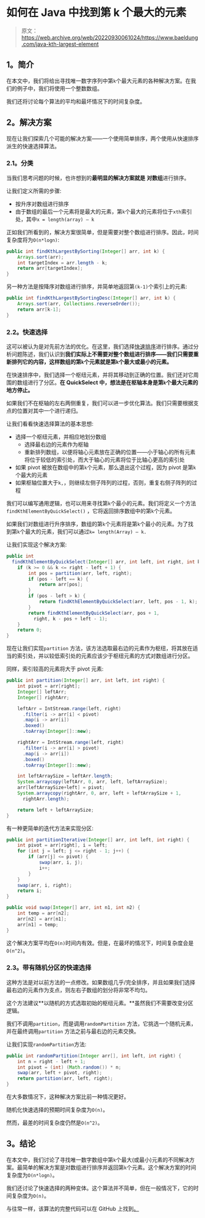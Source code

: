 # 如何在 Java 中找到第 k 个最大的元素

> 原文：<https://web.archive.org/web/20220930061024/https://www.baeldung.com/java-kth-largest-element>

## 1。简介

在本文中，我们将给出寻找唯一数字序列中第`k`个最大元素的各种解决方案。在我们的例子中，我们将使用一个整数数组。

我们还将讨论每个算法的平均和最坏情况下的时间复杂度。

## 2。解决方案

现在让我们探索几个可能的解决方案——一个使用简单排序，两个使用从快速排序派生的快速选择算法。

### 2.1。分类

当我们思考问题的时候，也许想到的**最明显的解决方案就是** **对数组**进行排序。

让我们定义所需的步骤:

*   按升序对数组进行排序
*   由于数组的最后一个元素将是最大的元素，第`k`个最大的元素将位于`xth`索引处，其中`x = length(array) – k`

正如我们所看到的，解决方案很简单，但是需要对整个数组进行排序。因此，时间复杂度将为`O(n*logn)`:

```java
public int findKthLargestBySorting(Integer[] arr, int k) {
    Arrays.sort(arr);
    int targetIndex = arr.length - k;
    return arr[targetIndex];
}
```

另一种方法是按降序对数组进行排序，并简单地返回第`(k-1)`个索引上的元素:

```java
public int findKthLargestBySortingDesc(Integer[] arr, int k) {
    Arrays.sort(arr, Collections.reverseOrder());
    return arr[k-1];
}
```

### 2.2。快速选择

这可以被认为是对先前方法的优化。在这里，我们选择[快速排序](https://web.archive.org/web/20220626194127/https://www.geeksforgeeks.org/quick-sort/)进行排序。通过分析问题陈述，我们认识到**我们实际上不需要对整个数组进行排序——我们只需要重新排列它的内容，这样数组的第`k`个元素就是第`k`个最大或最小的元素。**

在快速排序中，我们选择一个枢纽元素，并将其移动到正确的位置。我们还对它周围的数组进行了分区。**在 QuickSelect 中，想法是在枢轴本身是第`k`个最大元素的地方停止。**

如果我们不在枢轴的左右两侧重复，我们可以进一步优化算法。我们只需要根据支点的位置对其中一个进行递归。

让我们看看快速选择算法的基本思想:

*   选择一个枢纽元素，并相应地划分数组
    *   选择最右边的元素作为枢轴
    *   重新排列数组，以便将轴心元素放在正确的位置——小于轴心的所有元素将位于较低的索引处，而大于轴心的元素将位于比轴心更高的索引处
*   如果 pivot 被放在数组中的第`k`个元素，那么退出这个过程，因为 pivot 是第`k`个最大的元素
*   如果枢轴位置大于`k,`，则继续左侧子阵列的过程，否则，重复右侧子阵列的过程

我们可以编写通用逻辑，也可以用来寻找第`k`个最小的元素。我们将定义一个方法`findKthElementByQuickSelect()` ，它将返回排序数组中的第`k`个元素。

如果我们对数组进行升序排序，数组的第`k`个元素将是第`k`个最小的元素。为了找到第`k`个最大的元素，我们可以通过`k= length(Array) – k.`

让我们实现这个解决方案:

```java
public int 
  findKthElementByQuickSelect(Integer[] arr, int left, int right, int k) {
    if (k >= 0 && k <= right - left + 1) {
        int pos = partition(arr, left, right);
        if (pos - left == k) {
            return arr[pos];
        }
        if (pos - left > k) {
            return findKthElementByQuickSelect(arr, left, pos - 1, k);
        }
        return findKthElementByQuickSelect(arr, pos + 1,
          right, k - pos + left - 1);
    }
    return 0;
}
```

现在让我们实现`partition` 方法，该方法选取最右边的元素作为枢纽，将其放在适当的索引处，并以较低索引处的元素应该少于枢纽元素的方式对数组进行分区。

同样，索引较高的元素将大于 pivot 元素:

```java
public int partition(Integer[] arr, int left, int right) {
    int pivot = arr[right];
    Integer[] leftArr;
    Integer[] rightArr;

    leftArr = IntStream.range(left, right)
      .filter(i -> arr[i] < pivot)
      .map(i -> arr[i])
      .boxed()
      .toArray(Integer[]::new);

    rightArr = IntStream.range(left, right)
      .filter(i -> arr[i] > pivot)
      .map(i -> arr[i])
      .boxed()
      .toArray(Integer[]::new);

    int leftArraySize = leftArr.length;
    System.arraycopy(leftArr, 0, arr, left, leftArraySize);
    arr[leftArraySize+left] = pivot;
    System.arraycopy(rightArr, 0, arr, left + leftArraySize + 1,
      rightArr.length);

    return left + leftArraySize;
}
```

有一种更简单的迭代方法来实现分区:

```java
public int partitionIterative(Integer[] arr, int left, int right) {
    int pivot = arr[right], i = left;
    for (int j = left; j <= right - 1; j++) {
        if (arr[j] <= pivot) {
            swap(arr, i, j);
            i++;
        }
    }
    swap(arr, i, right);
    return i;
}

public void swap(Integer[] arr, int n1, int n2) {
    int temp = arr[n2];
    arr[n2] = arr[n1];
    arr[n1] = temp;
}
```

这个解决方案平均在`O(n)`时间内有效。但是，在最坏的情况下，时间复杂度会是`O(n^2)`。

### 2.3。带有随机分区的快速选择

这种方法是对以前方法的一点修改。如果数组几乎/完全排序，并且如果我们选择最右边的元素作为支点，则左右子数组的划分将非常不均匀。

这个方法建议**以随机的方式选取初始的枢纽元素。**虽然我们不需要改变分区逻辑。

我们不调用`partition`，而是调用`randomPartition` 方法，它挑选一个随机元素，并在最终调用`partition` 方法之前与最右边的元素交换。

让我们实现`randomPartition`方法:

```java
public int randomPartition(Integer arr[], int left, int right) {
    int n = right - left + 1;
    int pivot = (int) (Math.random()) * n;
    swap(arr, left + pivot, right);
    return partition(arr, left, right);
}
```

在大多数情况下，这种解决方案比前一种情况更好。

随机化快速选择的预期时间复杂度为`O(n)`。

然而，最差的时间复杂度仍然是`O(n^2)`。

## 3。结论

在本文中，我们讨论了寻找唯一数字数组中第`k`个最大(或最小)元素的不同解决方案。最简单的解决方案是对数组进行排序并返回第`k`个元素。这个解决方案的时间复杂度为`O(n*logn)`。

我们还讨论了快速选择的两种变体。这个算法并不简单，但在一般情况下，它的时间复杂度为`O(n)`。

与往常一样，该算法的完整代码可以在 GitHub 上找到[。](https://web.archive.org/web/20220626194127/https://github.com/eugenp/tutorials/tree/master/algorithms-modules/algorithms-miscellaneous-1)
